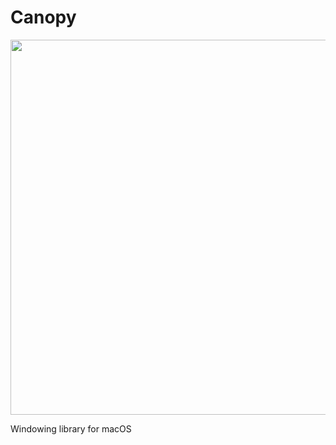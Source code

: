 # Canopy
<img src="https://github.com/user-attachments/assets/e816ae74-81a7-46b8-a5a1-03fe097045ba" width="600" />


Windowing library for macOS
